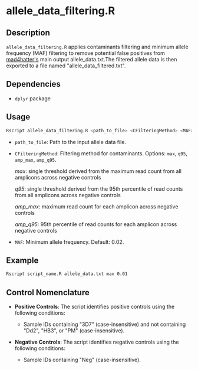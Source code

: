 # allele_data_filtering.R

## Description

`allele_data_filtering.R` applies contaminants filtering and minimum allele frequency (MAF) filtering to remove potential false positives from [mad4hatter's](https://github.com/EPPIcenter/mad4hatter) main output allele_data.txt.The filtered allele data is then exported to a file named "allele_data_filtered.txt".

## Dependencies

- `dplyr` package

## Usage

```bash
Rscript allele_data_filtering.R <path_to_file> <CFilteringMethod> <MAF>
```

- `path_to_file`: Path to the input allele data file.
- `CFilteringMethod`: Filtering method for contaminants. Options: `max`, `q95`, `amp_max`, `amp_q95`.

  *max*: single threshold derived from the maximum read count from all amplicons across negative controls

  *q95*: single threshold derived from the 95th percentile of read counts from all amplicons across negative controls

  *amp_max*: maximum read count for each amplicon across negative controls

  *amp_q95*:  95th percentile of read counts for each amplicon across negative controls
- `MAF`: Minimum allele frequency. Default: 0.02.

## Example

```bash
Rscript script_name.R allele_data.txt max 0.01
```

## Control Nomenclature

- **Positive Controls**: The script identifies positive controls using the following conditions:
  - Sample IDs containing "3D7" (case-insensitive) and not containing "Dd2", "HB3", or "PM" (case-insensitive).

- **Negative Controls**: The script identifies negative controls using the following conditions:
  - Sample IDs containing "Neg" (case-insensitive).
